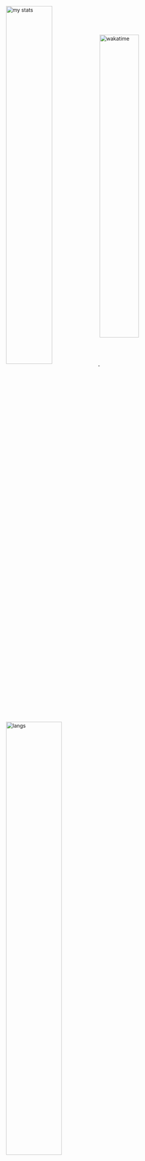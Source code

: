 <a href="https://github.com/anuraghazra/github-readme-stats">
<img alt="my stats" align="center" width="50%" src="https://github-readme-stats.vercel.app/api?username=UnknownSuperficialNight&show_icons=true&theme=neon&locale=en&hide_border=true"/>
</a>
<a href="https://github.com/anuraghazra/convoychat">
<img alt="wakatime" align="center" width="46%" src="https://github-readme-stats.vercel.app/api/wakatime?username=SuperficialNight&theme=codeSTACKr&bg_color=60,581845,edbb99"/>
</a>
<img alt="langs" align="left" width="55%" src="https://github-readme-stats.vercel.app/api/top-langs/?username=UnknownSuperficialNight&show_icons=true&theme=blue_navy&layout=donut&hide_border=true"/>
